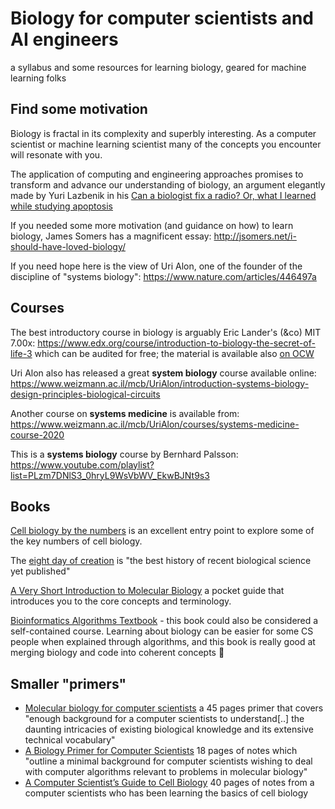# Biology for computer scientists and AI engineers

a syllabus and some resources for learning biology, geared for machine learning folks

## Find some motivation

Biology is fractal in its complexity and superbly interesting.
As a computer scientist or machine learning scientist many of the concepts you encounter will resonate with you.

The application of computing and engineering approaches promises to transform and advance our understanding of biology, an argument elegantly made by Yuri Lazbenik in his [Can a biologist fix a radio? Or, what I learned while studying apoptosis](https://www.cell.com/cancer-cell/fulltext/S1535-6108(02)00133-2)

If you needed some more motivation (and guidance on how) to learn biology, James Somers has a magnificent essay: <http://jsomers.net/i-should-have-loved-biology/>

If you need hope here is the view of Uri Alon, one of the founder of the discipline of "systems biology": <https://www.nature.com/articles/446497a>

## Courses

The best introductory course in biology is arguably Eric Lander's (&co) MIT 7.00x: <https://www.edx.org/course/introduction-to-biology-the-secret-of-life-3> which can be audited for free; the material is available also [on OCW](https://ocw.mit.edu/courses/biology/7-01sc-fundamentals-of-biology-fall-2011/)

Uri Alon also has released a great **system biology** course available online: <https://www.weizmann.ac.il/mcb/UriAlon/introduction-systems-biology-design-principles-biological-circuits>

Another course on **systems medicine** is available from: <https://www.weizmann.ac.il/mcb/UriAlon/courses/systems-medicine-course-2020>

This is a **systems biology** course by Bernhard Palsson: <https://www.youtube.com/playlist?list=PLzm7DNlS3_0hryL9WsVbWV_EkwBJNt9s3>


## Books

[Cell biology by the numbers](http://book.bionumbers.org/) is an excellent entry point to explore some of the key numbers of cell biology.

The [eight day of creation](https://www.amazon.com/The-Eighth-Day-Creation-Commemorative/dp/0879694785) is "the best history of recent biological science yet published"

[A Very Short Introduction to Molecular Biology](https://www.veryshortintroductions.com/view/10.1093/actrade/9780198723882.001.0001/actrade-9780198723882) a pocket guide that introduces you to the core concepts and terminology.

[Bioinformatics Algorithms Textbook](https://www.bioinformaticsalgorithms.org/) - this book could also be considered a self-contained course. Learning about biology can be easier for some CS people when explained through algorithms, and this book is really good at merging biology and code into coherent concepts 🙂


## Smaller "primers"

- [Molecular biology for computer scientists](https://tandy.cs.illinois.edu/Hunter_MolecularBiology.pdf) a 45 pages primer that covers "enough background for a computer scientists to understand[..] the daunting intricacies of existing biological knowledge and its extensive technical vocabulary"
- [A Biology Primer for Computer Scientists](http://web.stanford.edu/class/cs173/papers/bioprimer.pdf) 18 pages of notes which "outline a minimal background for computer scientists wishing to deal with computer algorithms relevant to problems in molecular biology"
- [A Computer Scientist’s Guide to Cell Biology](https://wwcohen.github.io/GuideToBiology-sampleChapter-release1.4.pdf) 40 pages of notes from a computer scientists who has been learning the basics of cell biology
